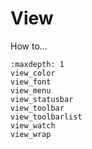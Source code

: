 # View

How to...

```{toctree}
:maxdepth: 1
view_color
view_font
view_menu
view_statusbar
view_toolbar
view_toolbarlist
view_watch
view_wrap
```
